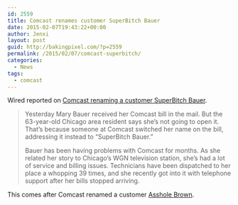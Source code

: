 ```yaml
---
id: 2559
title: Comcast renames customer SuperBitch Bauer
date: 2015-02-07T19:43:22+00:00
author: Jenxi
layout: post
guid: http://bakingpixel.com/?p=2559
permalink: /2015/02/07/comcast-superbitch/
categories:
  - News
tags:
  - comcast
---
```

Wired reported on [Comcast renaming a customer SuperBitch Bauer](http://www.wired.com/2015/02/comcast-renames-customer-superbitch-bauer/).

> Yesterday Mary Bauer received her Comcast bill in the mail. But the 63-year-old Chicago area resident says she’s not going to open it. That’s because someone at Comcast switched her name on the bill, addressing it instead to “SuperBitch Bauer.”
> 
> Bauer has been having problems with Comcast for months. As she related her story to Chicago’s WGN television station, she’s had a lot of service and billing issues. Technicians have been dispatched to her place a whopping 39 times, and she recently got into it with telephone support after her bills stopped arriving. 

This comes after Comcast renamed a customer [Asshole Brown](http://bakingpixel.com/2015/01/comcast-asshole/).